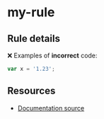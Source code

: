 # my-rule

## Rule details

❌ Examples of **incorrect** code:
```js
var x = '1.23';
```

## Resources

* [Documentation source](/docs/my-rule.md)
